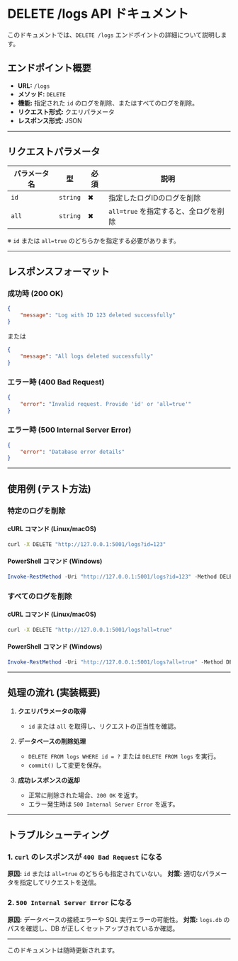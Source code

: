 # DELETE /logs API ドキュメント

このドキュメントでは、`DELETE /logs` エンドポイントの詳細について説明します。

## **エンドポイント概要**

- **URL:** `/logs`
- **メソッド:** `DELETE`
- **機能:** 指定された `id` のログを削除、またはすべてのログを削除。
- **リクエスト形式:** クエリパラメータ
- **レスポンス形式:** JSON

---

## **リクエストパラメータ**

| パラメータ名  | 型       | 必須 | 説明 |
|--------------|---------|------|------------------------------------------------|
| `id`         | `string` | ✖ | 指定したログIDのログを削除 |
| `all`        | `string` | ✖ | `all=true` を指定すると、全ログを削除 |

※ `id` または `all=true` のどちらかを指定する必要があります。

---

## **レスポンスフォーマット**

### **成功時 (200 OK)**
```json
{
    "message": "Log with ID 123 deleted successfully"
}
```
または
```json
{
    "message": "All logs deleted successfully"
}
```

### **エラー時 (400 Bad Request)**
```json
{
    "error": "Invalid request. Provide 'id' or 'all=true'"
}
```

### **エラー時 (500 Internal Server Error)**
```json
{
    "error": "Database error details"
}
```

---

## **使用例 (テスト方法)**

### **特定のログを削除**
#### **cURL コマンド (Linux/macOS)**
```sh
curl -X DELETE "http://127.0.0.1:5001/logs?id=123"
```

#### **PowerShell コマンド (Windows)**
```powershell
Invoke-RestMethod -Uri "http://127.0.0.1:5001/logs?id=123" -Method DELETE
```

### **すべてのログを削除**
#### **cURL コマンド (Linux/macOS)**
```sh
curl -X DELETE "http://127.0.0.1:5001/logs?all=true"
```

#### **PowerShell コマンド (Windows)**
```powershell
Invoke-RestMethod -Uri "http://127.0.0.1:5001/logs?all=true" -Method DELETE
```

---

## **処理の流れ (実装概要)**

1. **クエリパラメータの取得**
    - `id` または `all` を取得し、リクエストの正当性を確認。

2. **データベースの削除処理**
    - `DELETE FROM logs WHERE id = ?` または `DELETE FROM logs` を実行。
    - `commit()` して変更を保存。

3. **成功レスポンスの返却**
    - 正常に削除された場合、`200 OK` を返す。
    - エラー発生時は `500 Internal Server Error` を返す。

---

## **トラブルシューティング**

### **1. `curl` のレスポンスが `400 Bad Request` になる**
**原因:** `id` または `all=true` のどちらも指定されていない。
**対策:** 適切なパラメータを指定してリクエストを送信。

### **2. `500 Internal Server Error` になる**
**原因:** データベースの接続エラーや SQL 実行エラーの可能性。
**対策:** `logs.db` のパスを確認し、DB が正しくセットアップされているか確認。

---

このドキュメントは随時更新されます。

